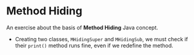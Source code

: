 # Method Hiding
An exercise about the basis of **Method Hiding** Java concept.
- Creating two classes, `MHidingSuper` and `MHidingSub`, we must check if their `print()` method runs fine, even if we redefine the method.
